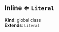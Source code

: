 <a name="Inline"></a>

## Inline ⇐ <code>Literal</code>
**Kind**: global class  
**Extends**: <code>Literal</code>  
